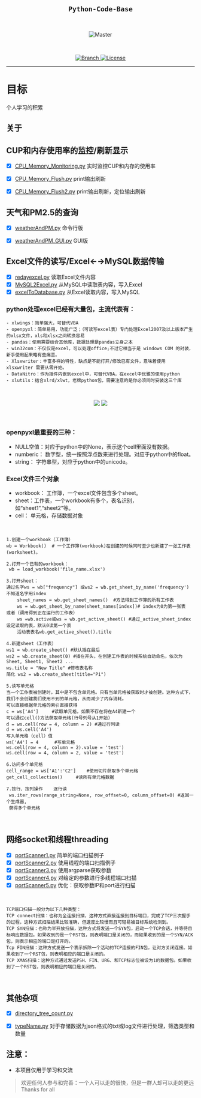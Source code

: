 <h2 align="center"><code>Python-Code-Base</code></h2>

<br>
<p align="center">
    <img src="以后再说" 
        alt="Master">
</p>
<br>

<p align="center">
  <a href="https://github.com/songshanyuwu/Python-Code-Base">
    <img src="https://img.shields.io/badge/Branch-master-green.svg?longCache=true"
        alt="Branch">

  <a href="http://www.gnu.org/licenses/">
    <img src="https://img.shields.io/badge/License-GNU-blue.svg?longCache=true"
        alt="License">
  </a>
</p>


****

# 目标
个人学习的积累

## 关于



## CUP和内存使用率的监控/刷新显示

- [x] [CPU_Memory_Monitoring.py](https://github.com/songshanyuwu/Python-Code-Base/CPU_Memory_Monitoring.py) 实时监控CUP和内存的使用率
- [x] [CPU_Memory_Flush.py](https://github.com/songshanyuwu/Python-Code-Base/CPU_Memory_Flush.py) print输出刷新
- [x] [CPU_Memory_Flush2.py](https://github.com/songshanyuwu/Python-Code-Base/CPU_Memory_Flush2.py) print输出刷新，定位输出刷新


## 天气和PM2.5的查询
- [x] [weatherAndPM.py](https://github.com/songshanyuwu/Python-Code-Base/weatherAndPM.py) 命令行版
- [x] [weatherAndPM_GUI.py](https://github.com/songshanyuwu/Python-Code-Base/weatherAndPM_GUI.py) GUI版


## Excel文件的读写/Excel←→MySQL数据传输
- [x] [redayexcel.py](https://github.com/songshanyuwu/Python-Code-Base/redayexcel.py) 读取Excel文件内容
- [x] [MySQL2Excel.py](https://github.com/songshanyuwu/Python-Code-Base/MySQL2Excel.py) 从MySQL中读取表内容，写入Excel
- [x] [excelToDatabase.py](https://github.com/songshanyuwu/Python-Code-Base/excelToDatabase.py) 从Excel读取内容，写入MySQL

### python处理excel已经有大量包，主流代表有：

    - xlwings：简单强大，可替代VBA
    - openpyxl：简单易用，功能广泛；（可读写excel表）专门处理Excel2007及以上版本产生的xlsx文件，xls和xlsx之间转换容易
    - pandas：使用需要结合其他库，数据处理是pandas立身之本
    - win32com：不仅仅是excel，可以处理office;不过它相当于是 windows COM 的封装，新手使用起来略有些痛苦。
    - Xlsxwriter：丰富多样的特性，缺点是不能打开/修改已有文件，意味着使用 xlsxwriter 需要从零开始。
    - DataNitro：作为插件内嵌到excel中，可替代VBA，在excel中优雅的使用python
    - xlutils：结合xlrd/xlwt，老牌python包，需要注意的是你必须同时安装这三个库

<br>
<p align="center">
    <img src="https://images2017.cnblogs.com/blog/846822/201709/846822-20170922180359743-270272669.png">
    <img src="https://images2017.cnblogs.com/blog/846822/201709/846822-20170922180351790-690554626.png">
</p>
<br>

### openpyxl最重要的三种：
- NULL空值：对应于python中的None，表示这个cell里面没有数据。
- numberic： 数字型，统一按照浮点数来进行处理。对应于python中的float。
- string： 字符串型，对应于python中的unicode。
### Excel文件三个对象
- workbook： 工作簿，一个excel文件包含多个sheet。
- sheet：工作表，一个workbook有多个，表名识别，如“sheet1”,“sheet2”等。
- cell： 单元格，存储数据对象
<br>

    1.创建一个workbook（工作簿）
    wb = Workbook()  # 一个工作簿(workbook)在创建的时候同时至少也新建了一张工作表(worksheet)。

    2.打开一个已有的workbook：
     wb = load_workbook('file_name.xlsx')
     
    3.打开sheet：
    通过名字ws = wb["frequency"] 或ws2 = wb.get_sheet_by_name('frequency')
    不知道名字用index
        sheet_names = wb.get_sheet_names()  #方法得到工作簿的所有工作表
        ws = wb.get_sheet_by_name(sheet_names[index])# index为0为第一张表 
    或者（调用得到正在运行的工作表）
        ws =wb.active或ws = wb.get_active_sheet() #通过_active_sheet_index设定读取的表，默认0读第一个表
        活动表表名wb.get_active_sheet().title
        
    4.新建sheet（工作表）
    ws1 = wb.create_sheet() #默认插在最后
    ws2 = wb.create_sheet(0) #插在开头，在创建工作表的时候系统自动命名，依次为Sheet, Sheet1, Sheet2 ...
    ws.title = "New Title" #修改表名称
    简化 ws2 = wb.create_sheet(title="Pi")
    
    5.读写单元格
    当一个工作表被创建时，其中是不包含单元格。只有当单元格被获取时才被创建。这种方式下，我们不会创建我们使用不到的单元格，从而减少了内存消耗。
    可以直接根据单元格的索引直接获得
    c = ws['A4']     #读取单元格，如果不存在将在A4新建一个
    可以通过cell()方法获取单元格(行号列号从1开始)
    d = ws.cell(row = 4, column = 2) #通过行列读
    d = ws.cell('A4')
    写入单元格（cell）值
    ws['A4'] = 4      #写单元格 
    ws.cell(row = 4, column = 2).value = 'test')
    ws.cell(row = 4, column = 2, value = 'test')
    
    6.访问多个单元格
    cell_range = ws['A1':'C2']    #使用切片获取多个单元格
    get_cell_collection()     #读所有单元格数据
    
    7.按行、按列操作    逐行读
     ws.iter_rows(range_string=None, row_offset=0, column_offset=0) #返回一个生成器,
     获得多个单元格
<br>

## 网络socket和线程threading
- [x] [portScanner1.py](https://github.com/songshanyuwu/Python-Code-Base/portScanner1.py) 简单的端口扫描例子
- [x] [portScanner2.py](https://github.com/songshanyuwu/Python-Code-Base/portScanner2.py) 使用线程的端口扫描例子
- [x] [portScanner3.py](https://github.com/songshanyuwu/Python-Code-Base/portScanner3.py) 使用argparse获取参数
- [x] [portScanner4.py](https://github.com/songshanyuwu/Python-Code-Base/portScanner4.py) 对给定的参数进行多线程端口扫描 
- [x] [portScanner5.py](https://github.com/songshanyuwu/Python-Code-Base/portScanner5.py) 优化：获取参数IP和port进行扫描 

<br>

    TCP端口扫描一般分为以下几种类型：
    TCP connect扫描：也称为全连接扫描，这种方式直接连接到目标端口，完成了TCP三次握手的过程，这种方式扫描结果比较准确，但速度比较慢而且可轻易被目标系统检测到。
    TCP SYN扫描：也称为半开放扫描，这种方式将发送一个SYN包，启动一个TCP会话，并等待目标响应数据包。如果收到的是一个RST包，则表明端口是关闭的，而如果收到的是一个SYN/ACK包，则表示相应的端口是打开的。
    Tcp FIN扫描：这种方式发送一个表示拆除一个活动的TCP连接的FIN包，让对方关闭连接。如果收到了一个RST包，则表明相应的端口是关闭的。
    TCP XMAS扫描：这种方式通过发送PSH、FIN、URG、和TCP标志位被设为1的数据包。如果收到了一个RST包，则表明相应的端口是关闭的。
    
<br>

## 其他杂项
- [x] [directory_tree_count.py](https://github.com/songshanyuwu/Python-Code-Base/directory_tree_count.py)
- [x] [typeName.py](https://github.com/songshanyuwu/Python-Code-Base/typeName.py) 对于存储数据为json格式的txt或log文件进行处理，筛选类型和数量


## 注意：
- 本项目仅用于学习和交流
> 欢迎任何人参与和完善：一个人可以走的很快，但是一群人却可以走的更远
> Thanks for all

